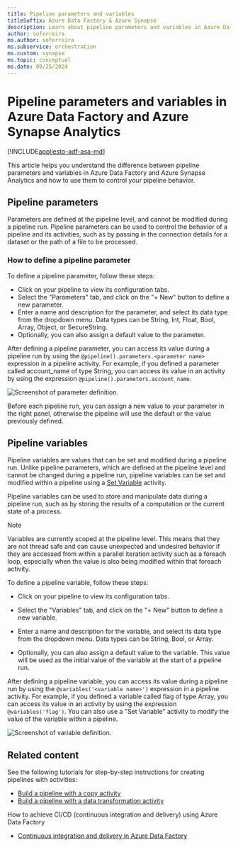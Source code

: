 ```yaml
---
title: Pipeline parameters and variables
titleSuffix: Azure Data Factory & Azure Synapse
description: Learn about pipeline parameters and variables in Azure Data Factory and Azure Synapse Analytics.
author: soferreira
ms.author: soferreira
ms.subservice: orchestration
ms.custom: synapse
ms.topic: conceptual
ms.date: 09/25/2024
---
```


# Pipeline parameters and variables in Azure Data Factory and Azure Synapse Analytics

[!INCLUDE[appliesto-adf-asa-md](includes/appliesto-adf-asa-md.md)]

This article helps you understand the difference between pipeline parameters and variables in Azure Data Factory and Azure Synapse Analytics and how to use them to control your pipeline behavior.

## Pipeline parameters

Parameters are defined at the pipeline level, and cannot be modified during a pipeline run. Pipeline parameters can be used to control the behavior of a pipeline and its activities, such as by passing in the connection details for a dataset or the path of a file to be processed.

### How to define a pipeline parameter

To define a pipeline parameter, follow these steps:

- Click on your pipeline to view its configuration tabs.
- Select the "Parameters" tab, and click on the "+ New" button to define a new parameter.
- Enter a name and description for the parameter, and select its data type from the dropdown menu. Data types can be String, Int, Float, Bool, Array, Object, or SecureString.
- Optionally, you can also assign a default value to the parameter.

After defining a pipeline parameter, you can access its value during a pipeline run by using the ```@pipeline().parameters.<parameter name>``` expression in a pipeline activity. For example, if you defined a parameter called account_name of type String, you can access its value in an activity by using the expression ```@pipeline().parameters.account_name```.

![Screenshot of parameter definition.](./media/pipeline-parameter-variable-definition/parameter-definition.png)

Before each pipeline run, you can assign a new value to your parameter in the right panel, otherwise the pipeline will use the default or the value previously defined.

## Pipeline variables

Pipeline variables are values that can be set and modified during a pipeline run. Unlike pipeline parameters, which are defined at the pipeline level and cannot be changed during a pipeline run, pipeline variables can be set and modified within a pipeline using a [Set Variable](control-flow-set-variable-activity.md) activity.

Pipeline variables can be used to store and manipulate data during a pipeline run, such as by storing the results of a computation or the current state of a process. 

> [!NOTE]
> Variables are currently scoped at the pipeline level. This means that they are not thread safe and can cause unexpected and undesired behavior if they are accessed from within a parallel iteration activity such as a foreach loop, especially when the value is also being modified within that foreach activity.

To define a pipeline variable, follow these steps:

- Click on your pipeline to view its configuration tabs.

- Select the "Variables" tab, and click on the "+ New" button to define a new variable.

- Enter a name and description for the variable, and select its data type from the dropdown menu. Data types can be String, Bool, or Array.

- Optionally, you can also assign a default value to the variable. This value will be used as the initial value of the variable at the start of a pipeline run.

After defining a pipeline variable, you can access its value during a pipeline run by using the ```@variables('<variable name>')``` expression in a pipeline activity. For example, if you defined a variable called flag of type Array, you can access its value in an activity by using the expression ```@variables('flag')```. You can also use a "Set Variable" activity to modify the value of the variable within a pipeline.

![Screenshot of variable definition.](./media/pipeline-parameter-variable-definition/variable-definition.png)

## Related content
See the following tutorials for step-by-step instructions for creating pipelines with activities:

- [Build a pipeline with a copy activity](quickstart-create-data-factory-powershell.md)
- [Build a pipeline with a data transformation activity](tutorial-transform-data-spark-powershell.md)

How to achieve CI/CD (continuous integration and delivery) using Azure Data Factory
- [Continuous integration and delivery in Azure Data Factory](continuous-integration-delivery.md)
